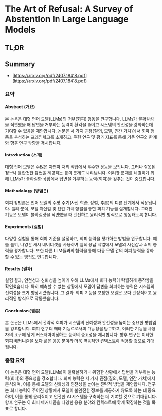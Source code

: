 # The Art of Refusal: A Survey of Abstention in Large Language Models
## TL;DR
## Summary
- [https://arxiv.org/pdf/2407.18418.pdf](https://arxiv.org/pdf/2407.18418.pdf)

### 요약

#### Abstract (개요)
본 논문은 대형 언어 모델(LLMs)의 거부(회피) 행동을 연구합니다. LLMs가 불확실성을 직면했을 때 답변을 거부하는 능력이 환각을 줄이고 시스템의 안전성을 강화하는데 기여할 수 있음을 제안합니다. 논문은 세 가지 관점(질의, 모델, 인간 가치)에서 회피 행동을 분석하는 프레임워크를 소개하고, 문헌 연구 및 평가 지표를 통해 기존 연구의 한계와 향후 연구 방향을 제시합니다.

#### Introduction (소개)
대형 언어 모델은 수많은 자연어 처리 작업에서 우수한 성능을 보입니다. 그러나 잘못된 정보나 불완전한 답변을 제공하는 등의 문제도 나타납니다. 이러한 문제를 해결하기 위해 LLMs가 불확실한 상황에서 답변을 거부하는 능력(회피)을 갖추는 것이 중요합니다.

#### Methodology (방법론)
회피 방법론은 언어 모델의 수명 주기(사전 학습, 정렬, 추론)의 다른 단계에서 적용됩니다. 질의 분석, 모델 자신감 및 인간 가치 정렬을 통한 회피 기능을 설계합니다. 그러한 기능은 모델이 불확실성을 직면했을 때 안전하고 윤리적인 방식으로 행동하도록 합니다.

#### Experiments (실험)
다양한 실험을 통해 회피 기준을 설정하고, 회피 능력을 평가하는 방법을 연구합니다. 예를 들어, 다양한 캐시 데이터셋을 사용하여 질의 응답 작업에서 모델의 자신감과 회피 능력을 평가합니다. 또한 다른 LLM들과의 협력을 통해 다중 모델 간의 회피 능력을 강화할 수 있는 방법도 연구합니다.

#### Results (결과)
실험 결과, 안전성과 신뢰성을 높이기 위해 LLMs에서 회피 능력이 탁월하게 동작함을 확인했습니다. 특히 예측할 수 없는 상황에서 모델이 답변을 회피하는 능력은 시스템의 신뢰성을 크게 향상시켰습니다. 그 결과, 회피 기능을 포함한 모델은 보다 안정적이고 윤리적인 방식으로 작동했습니다.

#### Conclusion (결론)
본 논문은 LLMs에서 전략적 회피가 시스템의 신뢰성과 안전성을 높이는 중요한 방법임을 강조합니다. 회피 연구의 메타 기능으로서의 가능성을 탐구하고, 이러한 기능을 사용자의 요구에 맞게 커스터마이징하는 능력의 중요성을 제시합니다. 향후 연구는 이러한 회피 메커니즘을 보다 넓은 응용 분야와 더욱 역동적인 컨텍스트에 적용할 것으로 기대됩니다.

### 종합 요약
이 논문은 대형 언어 모델(LLMs)이 불확실하거나 위험한 상황에서 답변을 거부하는 능력(회피)의 중요성을 강조합니다. 회피 능력은 세 가지 관점(질의, 모델, 인간 가치)에서 분석되며, 이를 통해 모델의 신뢰성과 안전성을 높이는 전략적 방법을 제안합니다. 연구는 회피 능력이 주어진 상황에서 모델이 불완전한 정보를 제공하지 않도록 하는 데 중요하며, 이를 통해 윤리적이고 안전한 AI 시스템을 구축하는 데 기여할 것으로 기대됩니다. 향후 연구는 이 회피 메커니즘을 다양한 응용 분야와 컨텍스트에 맞게 확장하는 것을 목표로 합니다.